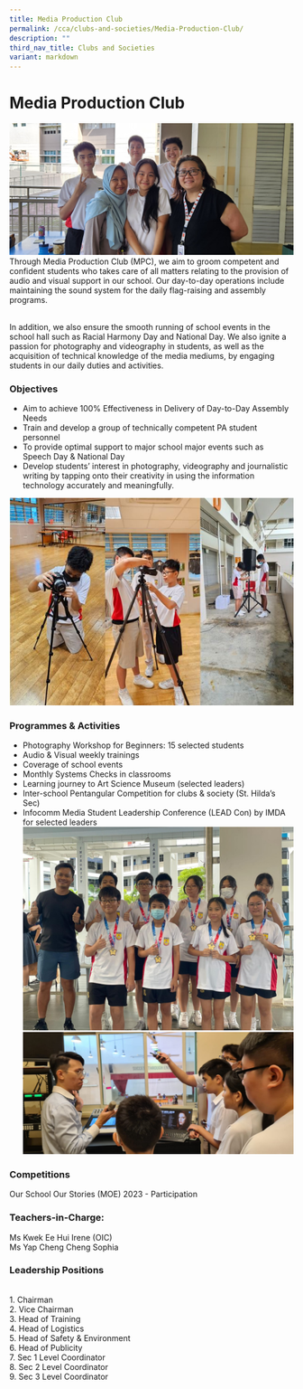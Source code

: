 ```yaml
---
title: Media Production Club
permalink: /cca/clubs-and-societies/Media-Production-Club/
description: ""
third_nav_title: Clubs and Societies
variant: markdown
---
```

Media Production Club
=====================
![](/images/CCA/Clubs%20and%20Societies/MP_Main.jpg)
Through Media Production Club (MPC), we aim to groom competent and confident students who takes care of all matters relating to the provision of audio and visual support in our  school. Our day-to-day operations include maintaining the sound system for the daily flag-raising and assembly programs.

<br>In addition, we also ensure the smooth running of school events in the school hall such as Racial Harmony Day and National Day. We also ignite a passion for photography and videography in students, as well as the acquisition of technical knowledge of the media mediums, by engaging students in our daily duties and activities. 


### Objectives

*   Aim to achieve 100% Effectiveness in Delivery of Day-to-Day Assembly Needs
*   Train and develop a group of technically competent PA student personnel
*  To provide optimal support to major school major events such as Speech Day &amp; National Day
*   Develop students’ interest in photography, videography and journalistic writing by tapping onto their creativity in using the information technology accurately and meaningfully.

![](/images/CCA/Clubs%20and%20Societies/MPcollage246.JPG)
### Programmes &amp; Activities

*  Photography Workshop for Beginners: 15 selected students
*  Audio &amp; Visual weekly trainings
*  Coverage of school events
*  Monthly Systems Checks in classrooms
*  Learning journey to Art Science Museum (selected leaders)
*  Inter-school Pentangular Competition for clubs &amp; society (St. Hilda’s Sec) 
*  Infocomm Media Student Leadership Conference (LEAD Con) by IMDA for selected leaders
![](/images/CCA/Clubs%20and%20Societies/MP1.jpg)
![](/images/CCA/Clubs%20and%20Societies/MP3.jpg)



### Competitions
Our School Our Stories (MOE) 2023 - Participation

### Teachers-in-Charge:

Ms Kwek Ee Hui Irene​ (OIC)&nbsp;  
Ms Yap Cheng Cheng Sophia 


### Leadership Positions
<br>1. Chairman<br>2. Vice Chairman<br>3. Head of Training<br>  4. Head of Logistics<br>5. Head of Safety &amp; Environment<br> 6. Head of Publicity<br>7. Sec 1 Level Coordinator<br>8. Sec 2 Level Coordinator<br>9. Sec 3 Level Coordinator<br>